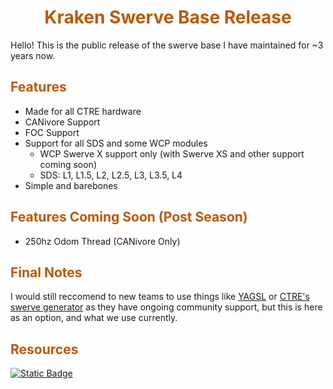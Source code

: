 <div align="center">
<h1><span style="color:#bf5700">Kraken Swerve Base Release</span></h1>
</div>

Hello! This is the public release of the swerve base I have maintained for ~3 years now.

<div align="left">
<h2><span style="color:#bf5700">Features</span></h2>
</div>

- Made for all CTRE hardware
- CANivore Support
- FOC Support
- Support for all SDS and some WCP modules
    - WCP Swerve X support only (with Swerve XS and other support coming soon)
    - SDS: L1, L1.5, L2, L2.5, L3, L3.5, L4
- Simple and barebones

<div align="left">
<h2><span style="color:#bf5700">Features Coming Soon (Post Season) </span></h2>
</div>

- 250hz Odom Thread (CANivore Only)

<div align="left">
<h2><span style="color:#bf5700">Final Notes </span></h2>
</div>

I would still reccomend to new teams to use things like [YAGSL](https://www.chiefdelphi.com/t/yagsl-2025-a-leap-forward-in-swerve-drive-control-and-simulation/476005?u=jimmyy) or [CTRE's swerve generator](https://v6.docs.ctr-electronics.com/en/2024/docs/tuner/tuner-swerve/index.html) as they have ongoing community support, but this is here as an option, and what we use currently.

<div align="left">
<h2><span style="color:#bf5700">Resources</span></h2>
</div>

[![Static Badge](https://img.shields.io/badge/Kraken_Swerve_Base-github?style=for-the-badge&logo=github&logoColor=000000&labelColor=bf5700&color=000000)](https://github.com/LynkRobotics/KrakenSwerveBase) 


